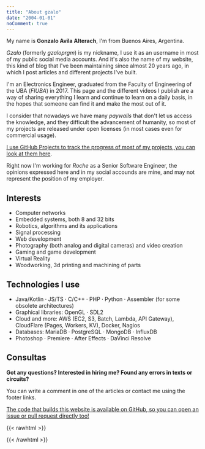```yaml
---
title: "About gzalo"
date: "2004-01-01"
noComment: true
---
```


My name is __Gonzalo Avila Alterach__, I'm from Buenos Aires, Argentina. 

_Gzalo_ (formerly _gzaloprgm_) is my nickname, I use it as an username in most of my public social media accounts. And it's also the name of my website, this kind of blog that I've been maintaining since almost 20 years ago, in which I post articles and different projects I've built.

I'm an Electronics Engineer, graduated from the Faculty of Engineering of the UBA (_FIUBA_) in 2017. This page and the different videos I publish are a way of sharing everything I learn and continue to learn on a daily basis, in the hopes that someone can find it and make the most out of it.

I consider that nowadays we have many _paywalls_ that don't let us access the knowledge, and they difficult the advancement of humanity, so most of my projects are released under open licenses (in most cases even for commercial usage).

[I use GitHub Projects to track the progress of most of my projects, you can look at them here](https://github.com/gzalo?tab=projects).

Right now I'm working for _Roche_ as a Senior Software Engineer, the opinions expressed here and in my social accounds are mine, and may not represent the position of my employer.

## Interests
 
- Computer networks 
- Embedded systems, both 8 and 32 bits
- Robotics, algorithms and its applications
- Signal processing
- Web development
- Photography (both analog and digital cameras) and video creation
- Gaming and game development
- Virtual Reality
- Woodworking, 3d printing and machining of parts

## Technologies I use

- Java/Kotlin · JS/TS · C/C++ · PHP · Python · Assembler (for some obsolete architectures)
- Graphical libraries: OpenGL · SDL2
- Cloud and more: AWS (EC2, S3, Batch, Lambda, API Gateway), CloudFlare (Pages, Workers, KV), Docker, Nagios
- Databases: MariaDB · PostgreSQL · MongoDB · InfluxDB
- Photoshop · Premiere · After Effects · DaVinci Resolve

## Consultas

__Got any questions? Interested in hiring me? Found any errors in texts or circuits?__

You can write a comment in one of the articles or contact me using the footer links.

[The code that builds this website is available on GitHub, so you can open an issue or pull request directly too!](https://github.com/gzalo/gzalo.com)

{{< rawhtml >}}
<p style="display:none">Sometimes I also make music, but you can say it's quite jitty.</p>
{{< /rawhtml >}}
